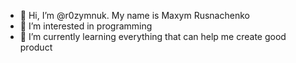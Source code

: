 - 👋 Hi, I’m @r0zymnuk. My name is Maxym Rusnachenko
- 👀 I’m interested in programming
- 🌱 I’m currently learning everything that can help me create good product

<!---
r0zymnuk/r0zymnuk is a ✨ special ✨ repository because its `README.md` (this file) appears on your GitHub profile.
You can click the Preview link to take a look at your changes.
--->
